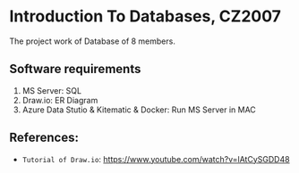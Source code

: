 # Introduction To Databases, CZ2007
The project work of Database of 8 members.

## Software requirements
1. MS Server: SQL
2. Draw.io: ER Diagram
3. Azure Data Stutio & Kitematic & Docker: Run MS Server in MAC

 ## References:
* `Tutorial of Draw.io`: https://www.youtube.com/watch?v=lAtCySGDD48
